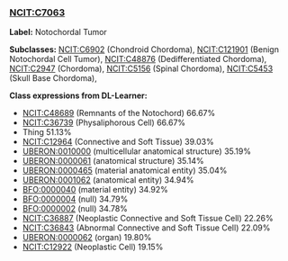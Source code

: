
### [NCIT:C7063](http://purl.obolibrary.org/obo/NCIT_C7063)
**Label:** Notochordal Tumor

**Subclasses:** [NCIT:C6902](http://purl.obolibrary.org/obo/NCIT_C6902) (Chondroid Chordoma), [NCIT:C121901](http://purl.obolibrary.org/obo/NCIT_C121901) (Benign Notochordal Cell Tumor), [NCIT:C48876](http://purl.obolibrary.org/obo/NCIT_C48876) (Dedifferentiated Chordoma), [NCIT:C2947](http://purl.obolibrary.org/obo/NCIT_C2947) (Chordoma), [NCIT:C5156](http://purl.obolibrary.org/obo/NCIT_C5156) (Spinal Chordoma), [NCIT:C5453](http://purl.obolibrary.org/obo/NCIT_C5453) (Skull Base Chordoma), 

**Class expressions from DL-Learner:**

- [NCIT:C48689](http://purl.obolibrary.org/obo/NCIT_C48689) (Remnants of the Notochord) 66.67%
- [NCIT:C36739](http://purl.obolibrary.org/obo/NCIT_C36739) (Physaliphorous Cell) 66.67%
- Thing 51.13%
- [NCIT:C12964](http://purl.obolibrary.org/obo/NCIT_C12964) (Connective and Soft Tissue) 39.03%
- [UBERON:0010000](http://purl.obolibrary.org/obo/UBERON_0010000) (multicellular anatomical structure) 35.19%
- [UBERON:0000061](http://purl.obolibrary.org/obo/UBERON_0000061) (anatomical structure) 35.14%
- [UBERON:0000465](http://purl.obolibrary.org/obo/UBERON_0000465) (material anatomical entity) 35.04%
- [UBERON:0001062](http://purl.obolibrary.org/obo/UBERON_0001062) (anatomical entity) 34.94%
- [BFO:0000040](http://purl.obolibrary.org/obo/BFO_0000040) (material entity) 34.92%
- [BFO:0000004](http://purl.obolibrary.org/obo/BFO_0000004) (null) 34.79%
- [BFO:0000002](http://purl.obolibrary.org/obo/BFO_0000002) (null) 34.78%
- [NCIT:C36887](http://purl.obolibrary.org/obo/NCIT_C36887) (Neoplastic Connective and Soft Tissue Cell) 22.26%
- [NCIT:C36843](http://purl.obolibrary.org/obo/NCIT_C36843) (Abnormal Connective and Soft Tissue Cell) 22.09%
- [UBERON:0000062](http://purl.obolibrary.org/obo/UBERON_0000062) (organ) 19.80%
- [NCIT:C12922](http://purl.obolibrary.org/obo/NCIT_C12922) (Neoplastic Cell) 19.15%


